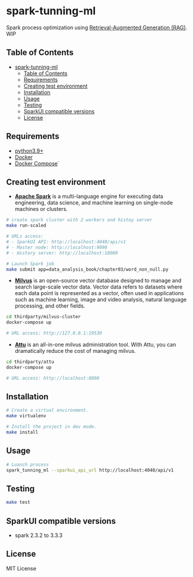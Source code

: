 # spark-tunning-ml

Spark process optimization using [Retrieval-Augmented Generation (RAG)](https://research.ibm.com/blog/retrieval-augmented-generation-RAG). WIP

## Table of Contents
- [spark-tunning-ml](#spark-tunning-ml)
  - [Table of Contents](#table-of-contents)
  - [Requirements](#requirements)
  - [Creating test environment](#creating-test-environment)
  - [Installation](#installation)
  - [Usage](#usage)
  - [Testing](#testing)
  - [SparkUI compatible versions](#sparkui-compatible-versions)
  - [License](#license)

## Requirements
- [python3.9+](https://www.python.org/downloads/)
- [Docker](https://docs.docker.com/get-docker/)
- [Docker Compose](https://docs.docker.com/compose/)`

## Creating test environment
- **[Apache Spark](https://spark.apache.org/)** is a multi-language engine for executing data engineering, data science, and machine learning on single-node machines or clusters.
```bash
# create spark cluster with 2 workers and histoy server
make run-scaled

# URLs access: 
# - SparkUI API: http://localhost:4040/api/v1
# - Master node: http://localhost:9090
# - History server: http://localhost:18080

# Launch Spark job
make submit app=data_analysis_book/chapter03/word_non_null.py
```

- **[Milvus](https://milvus.io/)** is an open-source vector database designed to manage and search large-scale vector data. Vector data refers to datasets where each data point is represented as a vector, often used in applications such as machine learning, image and video analysis, natural language processing, and other fields.
```bash
cd thirdparty/milvus-cluster
docker-compose up

# URL access: http://127.0.0.1:19530
```

- **[Attu](https://github.com/milvus-io/attu)** is an all-in-one milvus administration tool. With Attu, you can dramatically reduce the cost of managing milvus.
```bash
cd thirdparty/attu
docker-compose up

# URL access: http://localhost:8000
```


## Installation

```bash
# Create a virtual environment.
make virtualenv

# Install the project in dev mode.
make install
```

## Usage

```bash
# Luanch process
spark_tunning_ml --sparkui_api_url http://localhost:4040/api/v1
```
## Testing
```bash
make test
```

## SparkUI compatible versions
- spark 2.3.2 to 3.3.3

## License

MIT License